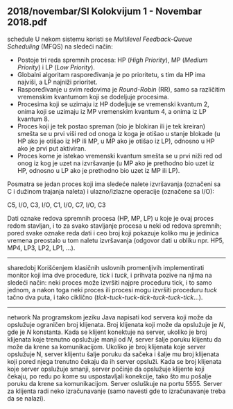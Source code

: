 2018/novembar/SI Kolokvijum 1 - Novembar 2018.pdf
--------------------------------------------------------------------------------
schedule
U nekom sistemu koristi se *Multilevel Feedback-Queue Scheduling* (MFQS) na sledeći način: 

- Postoje  tri  reda  spremnih  procesa:  HP  (*High Priority*),  MP  (*Medium Priority*)  i  LP (*Low Priority*). 
- Globalni  algoritam  raspoređivanja  je  po  prioritetu,  s  tim  da  HP  ima  najviši,  a  LP najniži prioritet. 
- Raspoređivanje  u  svim  redovima  je *Round-Robin* (RR),  samo  sa  različitim vremenskim kvantumom koji se dodeljuje procesima. 
- Procesima  koji  se  uzimaju  iz  HP  dodeljuje  se  vremenski  kvantum  2,  onima  koji  se uzimaju iz MP vremenskim kvantum 4, a onima iz LP kvantum 8. 
- Proces koji je tek postao spreman (bio je blokiran ili je tek kreiran) smešta se u prvi viši red od onoga iz koga je otišao u stanje blokade (u HP ako je otišao iz HP ili MP, u MP ako je otišao iz LP), odnosno u HP ako je prvi put aktiviran. 
- Proces kome je istekao vremenski kvantum smešta se u prvi niži red od onog iz kog je uzet  na  izvršavanje  (u  MP  ako  je  prethodno  bio  uzet  iz HP,  odnosno  u LP ako je prethodno bio uzet iz MP ili LP).

Posmatra  se  jedan  proces  koji  ima  sledeće  nalete  izvršavanja  (označeni  sa  C  i  dužinom trajanja naleta) i ulazno/izlazne operacije (označene sa I/O): 

C5, I/O, C3, I/O, C1, I/O, C7, I/O, C3

Dati oznake redova spremnih procesa (HP, MP, LP) u koje je ovaj proces redom stavljan, i to za  svako  stavljanje  procesa  u  neki  od  redova  spremnih;  pored  svake  oznake  reda  dati  i  ceo broj koji pokazuje koliko mu je jedinica vremena preostalo u tom naletu izvršavanja (odgovor dati u obliku npr. HP5, MP4, LP3, LP2, LP1, ...). 
 
--------------------------------------------------------------------------------
sharedobj
Korišćenjem klasičnih uslovnih promenljivih implementirati monitor koji ima dve procedure, *tick* i *tuck*,  i  prihvata  pozive na  njima  na  sledeći  način:  neki  proces  može  izvršiti  najpre proceduru tick, i to samo jednom, a nakon toga neki proces ili procesi mogu izvršiti proceduru *tuck* tačno dva puta, i tako ciklično (*tick*-*tuck*-*tuck*-*tick*-*tuck*-*tuck*-*tick*...). 

--------------------------------------------------------------------------------
network
Na  programskom jeziku Java napisati  kod  servera  koji  može  da  opslužuje  ograničen  broj klijenata.  Broj  klijenata  koji  može  da  opslužuje  je $N$,  gde  je $N$ konstanta.  Kada  se  klijent konektuje na server, ukoliko je broj klijenata koje trenutno opslužuje manji od $N$, server šalje poruku klijentu da može da krene sa komunikacijom.  Ukoliko  je  broj  klijenata  koje  server opslužuje N, server klijentu šalje poruku da sačeka i šalje mu broj klijenata koji pored njega trenutno  čekaju  da  ih  server  opsluži.  Kada  se  broj  klijenata  koje  server  opslužuje  smanji, server počinje da opslužuje klijente koji čekaju, po redu po kome su uspostavljali konekcije, tako  što  mu  pošalje  poruku  da krene sa komunikacijom.  Server  osluškuje  na  portu 5555. Server  za  klijenta  radi  neko  izračunavanje  (samo  navesti  gde  to  izračunavanje treba da se nalazi).
